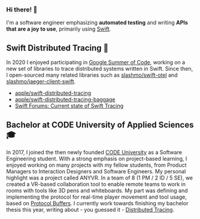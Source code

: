### Hi there! 👋

I'm a software engineer emphasizing **automated testing** and writing **APIs that are a joy to use**, primarily using [Swift](https://swift.org).

## Swift Distributed Tracing 🔭

In 2020 I enjoyed participating in [Google Summer of Code](https://summerofcode.withgoogle.com/archive/2020/projects/6305735463403520/
), working on a new set of libraries to trace distributed systems written in Swift. Since then, I open-sourced many related libraries such as [slashmo/swift-otel](https://github.com/slashmo/swift-otel) and [slashmo/jaeger-client-swift](https://github.com/slashmo/jaeger-client-swift).

- [apple/swift-distributed-tracing](https://github.com/apple/swift-distributed-tracing)
- [apple/swift-distributed-tracing-baggage](https://github.com/apple/swift-distributed-tracing-baggage)
- [Swift Forums: Current state of Swift Tracing](https://forums.swift.org/t/current-state-of-swift-tracing/39830)

## Bachelor at CODE University of Applied Sciences 🎓

In 2017, I joined the then newly founded [CODE University](https://code.berlin) as a Software Engineering student. With a strong emphasis on project-based learning, I enjoyed working on many projects with my fellow students, from Product Managers to Interaction Designers and Software Engineers. My personal highlight was a project called ANYVR. In a team of 8 (1 PM / 2 ID / 5 SE), we created a VR-based collaboration tool to enable remote teams to work in rooms with tools like 3D pens and whiteboards. My part was defining and implementing the protocol for real-time player movement and tool usage, based on [Protocol Buffers](https://developers.google.com/protocol-buffers). I currently work towards finishing my bachelor thesis this year, writing about - you guessed it - [Distributed Tracing](#swift-distributed-tracing-).
